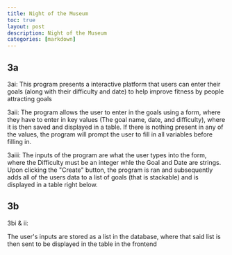 ```yaml
---
title: Night of the Museum
toc: true
layout: post
description: Night of the Museum
categories: [markdown]
---
```


## 3a

3ai: This program presents a interactive platform that users can enter their goals (along with their difficulty and date) to help improve fitness by people attracting goals

3aii: The program allows the user to enter in the goals using a form, where they have to enter in key values (The goal name, date, and difficulty), where it is then saved and displayed in a table. If there is nothing present in any of the values, the program will prompt the user to fill in all variables before filling in.

3aiii: The inputs of the program are what the user types into the form, where the Difficulty must be an integer whle the Goal and Date are strings. Upon clicking the "Create" button, the program is ran and subsequently adds all of the users data to a list of goals (that is stackable) and is displayed in a table right below.

## 3b

3bi & ii:

The user's inputs are stored as a list in the database, where that said list is then sent to be displayed in the table in the frontend

[]({{site.baseurl}}/images/InfoDB.png)




